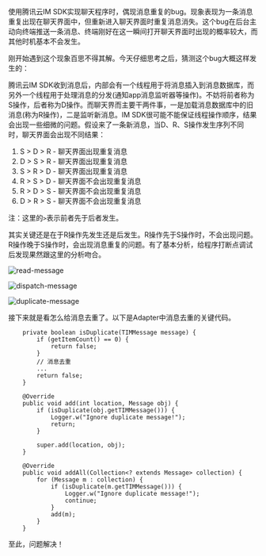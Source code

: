 [Tag]: android

使用腾讯云IM SDK实现聊天程序时，偶现消息重复的bug。现象表现为一条消息重复出现在聊天界面中，但重新进入聊天界面时重复消息消失。这个bug在后台主动向终端推送一条消息、终端刚好在这一瞬间打开聊天界面时出现的概率较大，而其他时机基本不会发生。

刚开始遇到这个现象百思不得其解。今天仔细思考之后，猜测这个bug大概这样发生的：

腾讯云IM SDK收到消息后，内部会有一个线程用于将消息插入到消息数据库，而另外一个线程用于处理消息的分发(通知app消息监听器等操作)。不妨将前者称为S操作，后者称为D操作。而聊天界而主要干两件事，一是加载消息数据库中的旧消息(称为R操作)，二是监听新消息。IM SDK很可能不能保证线程操作顺序，结果会出现一些细微的问题。假设来了一条新消息，当D、R、S操作发生序列不同时，聊天界面会出现不同结果：

1. S > D > R - 聊天界面出现重复消息 
2. D > S > R - 聊天界面出现重复消息
3. S > R > D - 聊天界面出现重复消息 
4. R > S > D - 聊天界面不会出现重复消息
5. R > D > S - 聊天界面不会出现重复消息
5. D > R > S - 聊天界面不会出现重复消息

注：这里的`>`表示前者先于后者发生。

其实关键还是在于R操作先发生还是后发生。R操作先于S操作时，不会出现问题。R操作晚于S操作时，会出现消息重复的问题。有了基本分析，给程序打断点调试后发现果然跟这里的分析吻合。

![read-message](http://7xn5nf.com1.z0.glb.clouddn.com/image/blog/2016/10/read-message.webp)

![dispatch-message](http://7xn5nf.com1.z0.glb.clouddn.com/image/blog/2016/10/read-message.webp)

![duplicate-message](http://7xn5nf.com1.z0.glb.clouddn.com/image/blog/2016/10/read-message.webp)

接下来就是看怎么给消息去重了。以下是Adapter中消息去重的关键代码。 

```
    private boolean isDuplicate(TIMMessage message) {
        if (getItemCount() == 0) {
            return false;
        }
        // 消息去重
        ...
        return false;
    }
 
    @Override
    public void add(int location, Message obj) {
        if (isDuplicate(obj.getTIMMessage())) {
            Logger.w("Ignore duplicate message!");
            return;
        }
 
        super.add(location, obj);
    }
 
    @Override
    public void addAll(Collection<? extends Message> collection) {
        for (Message m : collection) {
            if (isDuplicate(m.getTIMMessage())) {
                Logger.w("Ignore duplicate message!");
                continue;
            }
            add(m);
        }
    }
```

至此，问题解决！
